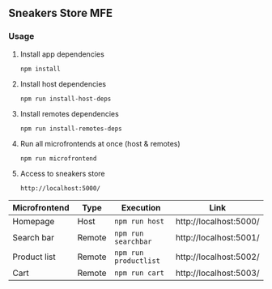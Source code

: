 ## Sneakers Store MFE

### Usage

1. Install app dependencies

   `npm install`

2. Install host dependencies

   `npm run install-host-deps`

3. Install remotes dependencies

   `npm run install-remotes-deps`

4. Run all microfrontends at once (host & remotes)

   `npm run microfrontend`

5. Access to sneakers store

   `http://localhost:5000/`

| Microfrontend | Type   | Execution             | Link                   |
| ------------- | ------ | --------------------- | ---------------------- |
| Homepage      | Host   | `npm run host`        | http://localhost:5000/ |
| Search bar    | Remote | `npm run searchbar`   | http://localhost:5001/ |
| Product list  | Remote | `npm run productlist` | http://localhost:5002/ |
| Cart          | Remote | `npm run cart`        | http://localhost:5003/ |
